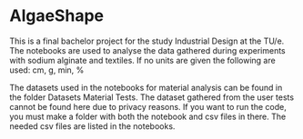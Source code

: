 # AlgaeShape
This is a final bachelor project for the study Industrial Design at the TU/e. The notebooks are used to analyse the data gathered during experiments with sodium alginate and textiles.
If no units are given the following are used:
cm, g, min, %

The datasets used in the notebooks for material analysis can be found in the folder Datasets Material Tests. The dataset gathered from the user tests cannot be found here due to privacy reasons. If you want to run the code, you must make a folder with both the notebook and csv files in there. The needed csv files are listed in the notebooks. 
